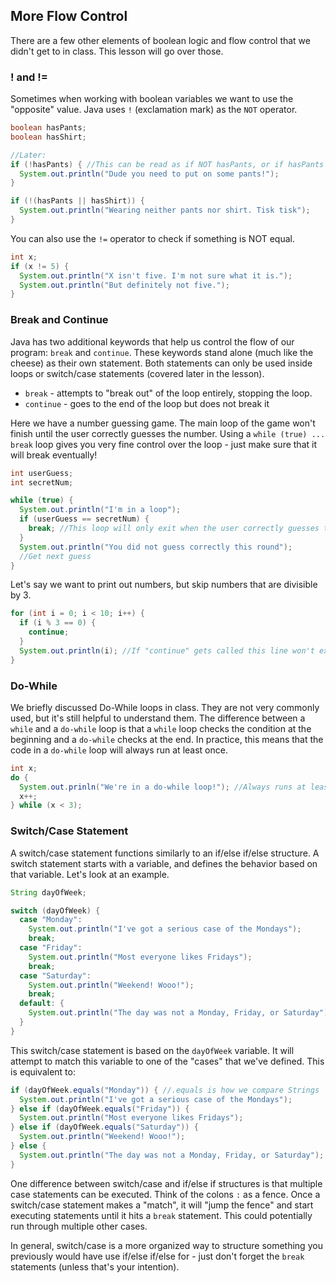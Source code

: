 ## More Flow Control

There are a few other elements of boolean logic and flow control that we didn't get to in class. This lesson will go over those.

### ! and !=

Sometimes when working with boolean variables we want to use the "opposite" value. Java uses `!` (exclamation mark) as the `NOT` operator.

```java
boolean hasPants;
boolean hasShirt;

//Later:
if (!hasPants) { //This can be read as if NOT hasPants, or if hasPants is false
  System.out.println("Dude you need to put on some pants!");
}

if (!(hasPants || hasShirt)) {
  System.out.println("Wearing neither pants nor shirt. Tisk tisk");
}
```

You can also use the `!=` operator to check if something is NOT equal.

```java
int x;
if (x != 5) {
  System.out.println("X isn't five. I'm not sure what it is.");
  System.out.println("But definitely not five.");
}
```

### Break and Continue

Java has two additional keywords that help us control the flow of our program: `break` and `continue`. These keywords stand alone (much like the cheese) as their own statement. Both statements can only be used inside loops or switch/case statements (covered later in the lesson).

* `break` - attempts to "break out" of the loop entirely, stopping the loop.
* `continue` - goes to the end of the loop but does not break it

Here we have a number guessing game. The main loop of the game won't finish until the user correctly guesses the number. Using a `while (true) ... break` loop gives you very fine control over the loop - just make sure that it will break eventually!

```java
int userGuess;
int secretNum;

while (true) {
  System.out.println("I'm in a loop");
  if (userGuess == secretNum) {
    break; //This loop will only exit when the user correctly guesses the number
  }
  System.out.println("You did not guess correctly this round");
  //Get next guess
}
```

Let's say we want to print out numbers, but skip numbers that are divisible by 3.

```java
for (int i = 0; i < 10; i++) {
  if (i % 3 == 0) {
    continue;
  }
  System.out.println(i); //If "continue" gets called this line won't execute
}
```

### Do-While

We briefly discussed Do-While loops in class. They are not very commonly used, but it's still helpful to understand them. The difference between a `while` and a `do-while` loop is that a `while` loop checks the condition at the beginning and a `do-while` checks at the end. In practice, this means that the code in a `do-while` loop will always run at least once.

```java
int x;
do {
  System.out.prinln("We're in a do-while loop!"); //Always runs at least once
  x++;
} while (x < 3);
```

### Switch/Case Statement

A switch/case statement functions similarly to an if/else if/else structure. A switch statement starts with a variable, and defines the behavior based on that variable. Let's look at an example.

```java
String dayOfWeek;

switch (dayOfWeek) {
  case "Monday":
    System.out.println("I've got a serious case of the Mondays");
    break;
  case "Friday":
    System.out.println("Most everyone likes Fridays");
    break;
  case "Saturday":
    System.out.println("Weekend! Wooo!");
    break;
  default: {
    System.out.println("The day was not a Monday, Friday, or Saturday");
  }
}
```

This switch/case statement is based on the `dayOfWeek` variable. It will attempt to match this variable to one of the "cases" that we've defined. This is equivalent to:

```java
if (dayOfWeek.equals("Monday")) { //.equals is how we compare Strings
  System.out.println("I've got a serious case of the Mondays");
} else if (dayOfWeek.equals("Friday")) {
  System.out.println("Most everyone likes Fridays");
} else if (dayOfWeek.equals("Saturday")) {
  System.out.println("Weekend! Wooo!");
} else {
  System.out.println("The day was not a Monday, Friday, or Saturday");
}
```

One difference between switch/case and if/else if structures is that multiple case statements can be executed. Think of the colons `:` as a fence. Once a switch/case statement makes a "match", it will "jump the fence" and start executing statements until it hits a `break` statement. This could potentially run through multiple other cases.

In general, switch/case is a more organized way to structure something you previously would have use if/else if/else for - just don't forget the `break` statements (unless that's your intention).
